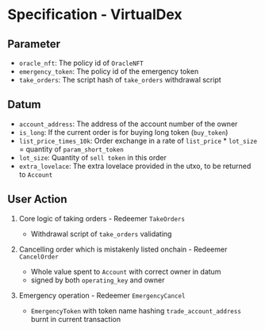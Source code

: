 # Specification - VirtualDex

## Parameter

- `oracle_nft`: The policy id of `OracleNFT`
- `emergency_token`: The policy id of the emergency token
- `take_orders`: The script hash of `take_orders` withdrawal script

## Datum

- `account_address`: The address of the account number of the owner
- `is_long`: If the current order is for buying long token (`buy_token`)
- `list_price_times_10k`: Order exchange in a rate of `list_price` \* `lot_size` = quantity of `param_short_token`
- `lot_size`: Quantity of `sell token` in this order
- `extra_lovelace`: The extra lovelace provided in the utxo, to be returned to `Account`

## User Action

1. Core logic of taking orders - Redeemer `TakeOrders`

   - Withdrawal script of `take_orders` validating

2. Cancelling order which is mistakenly listed onchain - Redeemer `CancelOrder`

   - Whole value spent to `Account` with correct owner in datum
   - signed by both `operating_key` and owner

3. Emergency operation - Redeemer `EmergencyCancel`

   - `EmergencyToken` with token name hashing `trade_account_address` burnt in current transaction
